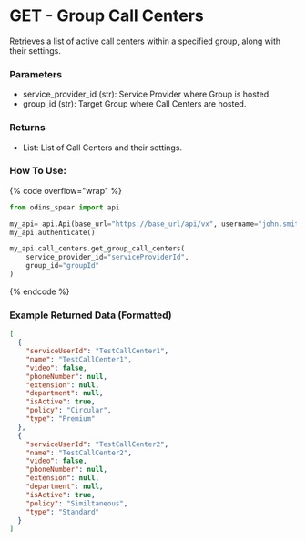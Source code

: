 # GET - Group Call Centers

Retrieves a list of active call centers within a specified group, along with their settings.

### Parameters&#x20;

* service_provider_id (str): Service Provider where Group is hosted.
* group_id (str): Target Group where Call Centers are hosted.

### Returns

* List: List of Call Centers and their settings.

### How To Use:

{% code overflow="wrap" %}
```python
from odins_spear import api

my_api= api.Api(base_url="https://base_url/api/vx", username="john.smith", password="ODIN_INSTANCE_1")
my_api.authenticate()

my_api.call_centers.get_group_call_centers(
    service_provider_id="serviceProviderId",
    group_id="groupId"
)
```
{% endcode %}

### Example Returned Data (Formatted)
```json
[
  {
    "serviceUserId": "TestCallCenter1",
    "name": "TestCallCenter1",
    "video": false,
    "phoneNumber": null,
    "extension": null,
    "department": null,
    "isActive": true,
    "policy": "Circular",
    "type": "Premium"
  },
  {
    "serviceUserId": "TestCallCenter2",
    "name": "TestCallCenter2",
    "video": false,
    "phoneNumber": null,
    "extension": null,
    "department": null,
    "isActive": true,
    "policy": "Similtaneous",
    "type": "Standard"
  }
]
```
